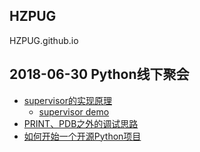 ## HZPUG

HZPUG.github.io

## 2018-06-30 Python线下聚会

- [supervisor的实现原理](https://github.com/HZPUG/HZPUG.github.io/blob/master/lectures/2018-06-30/supervisor的实现原理.pdf)
    - [supervisor demo](https://github.com/HZPUG/HZPUG.github.io/blob/master/lectures/2018-06-30/supervisor_demo.zip)
- [PRINT、PDB之外的调试思路](https://github.com/HZPUG/HZPUG.github.io/blob/master/lectures/2018-06-30/PRINT、PDB之外的调试思路.pdf)
- [如何开始一个开源Python项目](https://github.com/HZPUG/HZPUG.github.io/blob/master/lectures/2018-06-30/如何开始一个开源Python项目.pdf)


